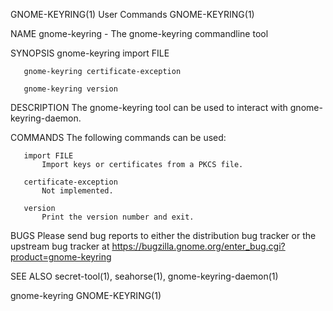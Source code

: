 GNOME-KEYRING(1)                                                                              User Commands                                                                              GNOME-KEYRING(1)

NAME
       gnome-keyring - The gnome-keyring commandline tool

SYNOPSIS
       gnome-keyring import FILE

       gnome-keyring certificate-exception

       gnome-keyring version

DESCRIPTION
       The gnome-keyring tool can be used to interact with gnome-keyring-daemon.

COMMANDS
       The following commands can be used:

       import FILE
           Import keys or certificates from a PKCS file.

       certificate-exception
           Not implemented.

       version
           Print the version number and exit.

BUGS
       Please send bug reports to either the distribution bug tracker or the upstream bug tracker at https://bugzilla.gnome.org/enter_bug.cgi?product=gnome-keyring

SEE ALSO
       secret-tool(1), seahorse(1), gnome-keyring-daemon(1)

gnome-keyring                                                                                                                                                                            GNOME-KEYRING(1)
